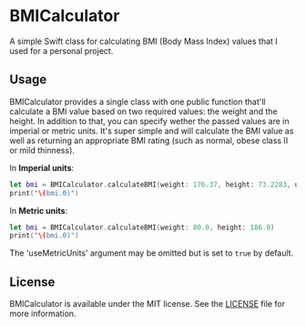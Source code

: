 # BMICalculator
A simple Swift class for calculating BMI (Body Mass Index) values that I used for a personal project.

## Usage
BMICalculator provides a single class with one public function that'll calculate a BMI value based on two required values: the weight and the height. In addition to that, you can specify wether the passed values are in imperial or metric units. It's super simple and will calculate the BMI value as well as returning an appropriate BMI rating (such as normal, obese class II or mild thinness).

In **Imperial units**:
```swift
let bmi = BMICalculator.calculateBMI(weight: 176.37, height: 73.2283, useMetricUnits: false)
print("\(bmi.0)")
```

In **Metric units**:
```swift
let bmi = BMICalculator.calculateBMI(weight: 80.0, height: 186.0)
print("\(bmi.0)")
```

The 'useMetricUnits' argument may be omitted but is set to `true` by default.

## License
BMICalculator is available under the MIT license. See the [LICENSE](https://github.com/marcelvoss/BMICalculator/blob/master/LICENSE) file for more information.
